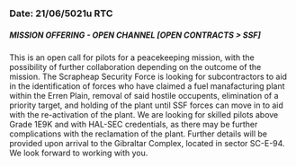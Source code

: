 ### Date: 21/06/5021u RTC
##### MISSION OFFERING - OPEN CHANNEL [OPEN CONTRACTS > SSF]
This is an open call for pilots for a peacekeeping mission, with the possibility of further collaboration depending on the outcome of the mission. The Scrapheap Security Force is looking for subcontractors to aid in the identification of forces who have claimed a fuel manafacturing plant within the Erren Plain, removal of said hostile occupents, elimination of a priority target, and holding of the plant until SSF forces can move in to aid with the re-activation of the plant.
We are looking for skilled pilots above Grade 1E9K and with HAL-SEC credentials, as there may be further complications with the reclamation of the plant.
Further details will be provided upon arrival to the Gibraltar Complex, located in sector SC-E-94.
We look forward to working with you.
